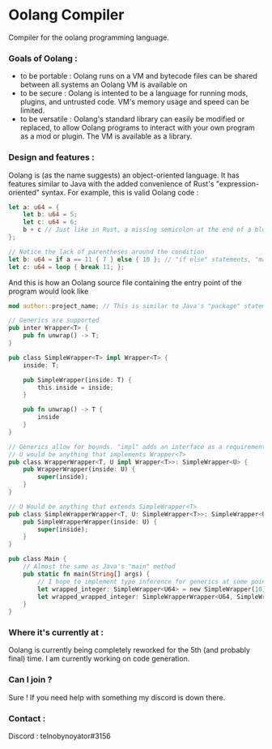 # Oolang Compiler

Compiler for the oolang programming language.

### Goals of Oolang :
- to be portable : Oolang runs on a VM and bytecode files can be shared between all systems an Oolang VM is available on
- to be secure : Oolang is intented to be a language for running mods, plugins, and untrusted code. VM's memory usage and speed can be limited.
- to be versatile : Oolang's standard library can easily be modified or replaced, to allow Oolang programs to interact with your own program as a mod or plugin.
The VM is available as a library.

### Design and features :
Oolang is (as the name suggests) an object-oriented language. It has features similar to Java with the added convenience of Rust's "expression-oriented" syntax.
For example, this is valid Oolang code :
```rs
let a: u64 = {
    let b: u64 = 5;
    let c: u64 = 6;
    b + c // Just like in Rust, a missing semicolon at the end of a block means the block evaluates to the last expression in it.
};

// Notice the lack of parentheses around the condition
let b: u64 = if a == 11 { 7 } else { 10 }; // "if else" statements, "match" statements as well as "loop" statements are actually expressions;
let c: u64 = loop { break 11; };
```
And this is how an Oolang source file containing the entry point of the program would look like
```rs
mod author::project_name; // This is similar to Java's "package" statements

// Generics are supported
pub inter Wrapper<T> {
    pub fn unwrap() -> T;
}

pub class SimpleWrapper<T> impl Wrapper<T> {
    inside: T;

    pub SimpleWrapper(inside: T) {
        this.inside = inside;
    }

    pub fn unwrap() -> T {
        inside
    }
}

// Generics allow for bounds. "impl" adds an interface as a requirement and ":" adds a super class as a requirement (or super interface depending on the context.)
// U would be anything that implements Wrapper<T>
pub class WrapperWrapper<T, U impl Wrapper<T>>: SimpleWrapper<U> {
    pub WrapperWrapper(inside: U) {
        super(inside);
    }
}

// U Would be anything that extends SimpleWrapper<T>
pub class SimpleWrapperWrapper<T, U: SimpleWrapper<T>>: SimpleWrapper<U> {
    pub SimpleWrapperWrapper(inside: U) {
        super(inside);
    }
}

pub class Main {
    // Almost the same as Java's "main" method
    pub static fn main(String[] args) {
        // I hope to implement type inference for generics at some point
        let wrapped_integer: SimpleWrapper<U64> = new SimpleWrapper(10);
        let wrapped_wrapped_integer: SimpleWrapperWrapper<U64, SimpleWrapper<U64>> = new SimpleWrapperWrapper(wrapped_integer);
    }
}
```

### Where it's currently at :
Oolang is currently being completely reworked for the 5th (and probably final) time. I am currently working on code generation.

### Can I join ?
Sure ! If you need help with something my discord is down there.

### Contact :
Discord : telnobynoyator#3156
